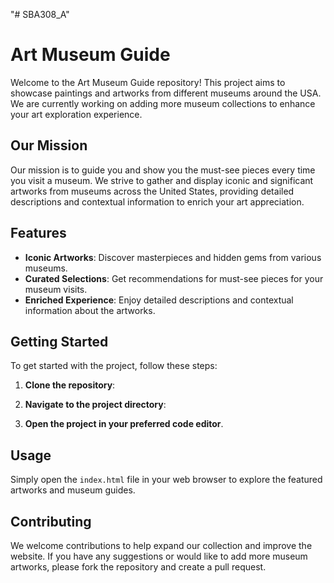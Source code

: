 "# SBA308_A" 
# Art Museum Guide

Welcome to the Art Museum Guide repository! This project aims to showcase paintings and artworks from different museums around the USA. We are currently working on adding more museum collections to enhance your art exploration experience.

## Our Mission

Our mission is to guide you and show you the must-see pieces every time you visit a museum. We strive to gather and display iconic and significant artworks from museums across the United States, providing detailed descriptions and contextual information to enrich your art appreciation.

## Features

- **Iconic Artworks**: Discover masterpieces and hidden gems from various museums.
- **Curated Selections**: Get recommendations for must-see pieces for your museum visits.
- **Enriched Experience**: Enjoy detailed descriptions and contextual information about the artworks.

## Getting Started

To get started with the project, follow these steps:

1. **Clone the repository**:
   
2. **Navigate to the project directory**:
    
3. **Open the project in your preferred code editor**.

## Usage

Simply open the `index.html` file in your web browser to explore the featured artworks and museum guides.

## Contributing

We welcome contributions to help expand our collection and improve the website. If you have any suggestions or would like to add more museum artworks, please fork the repository and create a pull request.




